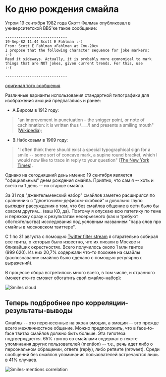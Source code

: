 # Ко дню рождения смайла

Утром 19 сентября 1982 года Скотт Фалман опубликовал в университетской BBS'ке такое сообщение:

    ----------------------------
    19-Sep-82 11:44 Scott E Fahlman :-)
    From: Scott E Fahlman <Fahlman at Cmu-20c>
    I propose that the following character sequence for joke markers:
    :-)
    Read it sideways. Actually, it is probably more economical to mark
    things that are NOT jokes, given current trends. For this, use
    :-(

    ----------------------------

[оригинал того сообщения](http://www.cs.cmu.edu/~sef/Orig-Smiley.htm)

Различные варианты использования стандартной типографики для изображения эмоций предлагались и ранее:

* А.Бирсом в 1912 году:

> "an improvement in punctuation – the snigger point, or note of cachinnation: it is written 
thus \\\_\_\_/! and presents a smiling mouth" ([Wikipedia](http://en.wikipedia.org/wiki/Emoticon#cite_note-5));

* В.Набоковым в 1969 году:

> "I often think there should exist a special typographical sign for a smile -- some sort of 
concave mark, a supine round bracket, which I would now like to trace in reply to your question" 
([The New York Times](http://lib.ru/NABOKOW/Inter11.txt_with-big-pictures.html)).

Однако на сегодняшний день именно 19 сентября является "официальным" днем рождения смайла. Приятно, что сам 
я -- хоть и всего на 1 день -- но старше смайла.

За 31 год "джентельменский набор" смайлов заметно расширился по сравнению с "двоеточием-дефисом-скобкой" и довольно 
глупо выглядят рассуждения о том, что без смайлов общение в сети было бы совсем другим... (ваш КО, да). 
Поэтому я опускаю всю патетику по теме и перехожу сразу к результатам несерьезного (как и требуют обстоятельства) 
исследования под условным названием "пара слов про смайлы в московском твиттере".

С 1 по 31 августа с помощью [Twitter filter stream](https://dev.twitter.com/docs/api/1.1/post/statuses/filter) 
я старательно собирал все твиты, о которых было известно, что их писали в Москве и ближайших окрестностях. 
Всего получилось около 1 млн твитов (999&nbsp;620). Из них 20,7% содержали что-то похожее на смайлы 
(распознавание смайлов было сделано с помощью регулярных выражений).

В процессе сбора встретилось много всего, в том числе, и странного (может кто-то сможет обогатить свой смайло-набор):

![Smiles cloud](https://dl.dropboxusercontent.com/u/81437006/img_github/smile_cloud.png)

## Теперь подбробнее про корреляции-результаты-выводы

Смайлы -- это перенесенные на экран эмоции, а эмоции -- это прежде всего межличностное общение. 
Можно предположить, что в face-to-face твитах смайлов должно быть больше. Эта гипотеза подтверждается. 
65% твитов со смайлами содержат в тексте упоминания других пользователей (mention) -- т.е., речь идет 
либо о персональном обращении, ответе (reply), либо ретвите (retweet). Среди сообщений без смайлов упоминания 
пользователей встречаются лишь в 41% случаев.

![Smiles-mentions correlation](https://dl.dropboxusercontent.com/u/81437006/img_github/smiles_mentions.png)

